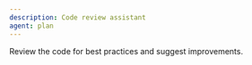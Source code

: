 ```yaml
---
description: Code review assistant
agent: plan
---
```


Review the code for best practices and suggest improvements.
